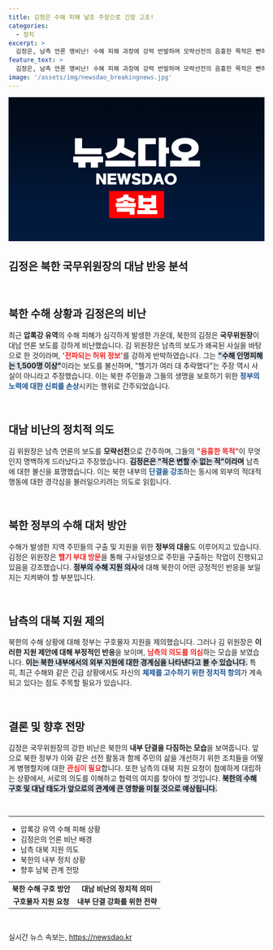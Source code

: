 ```yaml
---
title: 김정은 수해 피해 날조 주장으로 긴장 고조!
categories:
  - 정치
excerpt: >
  김정은, 남측 언론 맹비난! 수해 피해 과장에 강력 반발하며 모략선전의 음흉한 목적은 뻔하다 주장. 남북 긴장 다시 고조된 상황, 그 배경은? 클릭해서 확인하세요!
feature_text: >
  김정은, 남측 언론 맹비난! 수해 피해 과장에 강력 반발하며 모략선전의 음흉한 목적은 뻔하다 주장. 남북 긴장 다시 고조된 상황, 그 배경은? 클릭해서 확인하세요!
image: '/assets/img/newsdao_breakingnews.jpg'
---
```


<p><img src="/assets/img/newsdao_breakingnews.jpg" alt="cryptoinkorea 속보" /></p>

<h2 data-ke-size="size26">김정은 북한 국무위원장의 대남 반응 분석</h2>

<p data-ke-size="size16">&nbsp;</p>

<h2 data-ke-size="size26">북한 수해 상황과 김정은의 비난</h2>

<p data-ke-size="size16">최근 <b>압록강 유역</b>의 수해 피해가 심각하게 발생한 가운데, 북한의 김정은 <b>국무위원장</b>이 대남 언론 보도를 강하게 비난했습니다. 김 위원장은 남측의 보도가 왜곡된 사실을 바탕으로 한 것이라며, <b><span style="color: #ee2323;">'전파되는 허위 정보'</span></b>를 강하게 반박하였습니다. 그는 <b><span style="background-color: #21538527;">"수해 인명피해는 1,500명 이상"</span></b>이라는 보도를 불신하며, "헬기가 여러 대 추락했다"는 주장 역시 사실이 아니라고 주장했습니다. 이는 북한 주민들과 그들의 생명을 보호하기 위한 <b><span style="color: #1a5490;">정부의 노력에 대한 신뢰를 손상</span></b>시키는 행위로 간주되었습니다.</p>

<p data-ke-size="size16">&nbsp;</p>

<h2 data-ke-size="size26">대남 비난의 정치적 의도</h2>

<p data-ke-size="size16">김 위원장은 남측 언론의 보도를 <b>모략선전</b>으로 간주하며, 그들의 <b><span style="color: #ee2323;">"음흉한 목적"</span></b>이 무엇인지 명백하게 드러났다고 주장했습니다. <b><span style="background-color: #21538527;">김정은은 "적은 변할 수 없는 적"이라며</span></b> 남측에 대한 불신을 표명했습니다. 이는 북한 내부의 <b><span style="color: #1a5490;">단결을 강조</span></b>하는 동시에 외부의 적대적 행동에 대한 경각심을 불러일으키려는 의도로 읽힙니다.</p>

<p data-ke-size="size16">&nbsp;</p>

<h2 data-ke-size="size26">북한 정부의 수해 대처 방안</h2>

<p data-ke-size="size16">수해가 발생한 지역 주민들의 구출 및 지원을 위한 <b>정부의 대응</b>도 이루어지고 있습니다. 김정은 위원장은 <b><span style="color: #ee2323;">헬기 부대 방문</span></b>을 통해 구사일생으로 주민을 구출하는 작업이 진행되고 있음을 강조했습니다. <b><span style="background-color: #21538527;">정부의 수해 지원 의사</span></b>에 대해 북한이 어떤 긍정적인 반응을 보일지는 지켜봐야 할 부분입니다.</p>

<p data-ke-size="size16">&nbsp;</p>

<h2 data-ke-size="size26">남측의 대북 지원 제의</h2>

<p data-ke-size="size16">북한의 수해 상황에 대해 정부는 구호물자 지원을 제의했습니다. 그러나 김 위원장은 <b>이러한 지원 제안에 대해 부정적인 반응</b>을 보이며, <b><span style="color: #ee2323;">남측의 의도를 의심</span></b>하는 모습을 보였습니다. <b><span style="background-color: #21538527;">이는 북한 내부에서의 외부 지원에 대한 경계심을 나타낸다고 볼 수 있습니다.</span></b> 특히, 최근 수해와 같은 긴급 상황에서도 자신의 <b><span style="color: #1a5490;">체제를 고수하기 위한 정치적 항의</span></b>가 계속되고 있다는 점도 주목할 필요가 있습니다.</p>

<p data-ke-size="size16">&nbsp;</p>

<h2 data-ke-size="size26">결론 및 향후 전망</h2>

<p data-ke-size="size16">김정은 국무위원장의 강한 비난은 북한의 <b>내부 단결을 다짐하는 모습</b>을 보여줍니다. 앞으로 북한 정부가 이와 같은 선전 활동과 함께 주민의 삶을 개선하기 위한 조치들을 어떻게 병행할지에 대한 <b><span style="color: #ee2323;">관심이 필요</span></b>합니다. 또한 남측의 대북 지원 요청이 첨예하게 대립하는 상황에서, 서로의 의도를 이해하고 협력의 여지를 찾아야 할 것입니다. <b><span style="background-color: #21538527;">북한의 수해 구호 및 대남 태도가 앞으로의 관계에 큰 영향을 미칠 것으로 예상됩니다.</span></b></p>

<p data-ke-size="size16">&nbsp;</p>

<hr>

<ul>
    <li>압록강 유역 수해 피해 상황</li>
    <li>김정은의 언론 비난 배경</li>
    <li>남측 대북 지원 의도</li>
    <li>북한의 내부 정치 상황</li>
    <li>향후 남북 관계 전망</li>
</ul>

<table>
    <tr>
        <td style="text-align: center; height: 17px;"><b>북한 수해 구호 방안</b></td>
        <td style="text-align: center; height: 17px;"><b>대남 비난의 정치적 의미</b></td>
    </tr>
    <tr>
        <td style="text-align: center; height: 17px;"><b>구호물자 지원 요청</b></td>
        <td style="text-align: center; height: 17px;"><b>내부 단결 강화를 위한 전략</b></td>
    </tr>
</table> 

<p data-ke-size="size16">&nbsp;</p>
실시간 뉴스 속보는, <a href="https://newsdao.kr" rel="dofollow">https://newsdao.kr</a>


